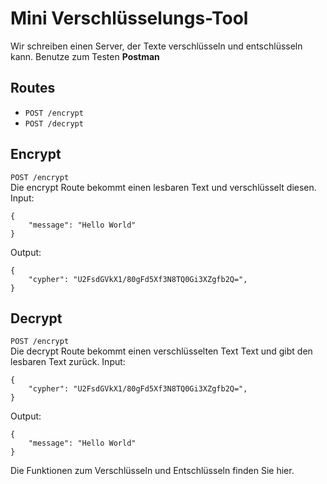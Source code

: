 # Mini Verschlüsselungs-Tool

Wir schreiben einen Server, der Texte verschlüsseln und entschlüsseln kann.
Benutze zum Testen **Postman**

## Routes

- `POST /encrypt`
- `POST /decrypt`

## Encrypt

`POST /encrypt`  
Die encrypt Route bekommt einen lesbaren Text und verschlüsselt diesen.
Input:

```
{
    "message": "Hello World"
}
```

Output:

```
{
    "cypher": "U2FsdGVkX1/80gFd5Xf3N8TQ0Gi3XZgfb2Q=",
}
```

## Decrypt

`POST /encrypt`  
Die decrypt Route bekommt einen verschlüsselten Text Text und gibt den lesbaren Text zurück.
Input:

```
{
    "cypher": "U2FsdGVkX1/80gFd5Xf3N8TQ0Gi3XZgfb2Q=",
}
```

Output:

```
{
    "message": "Hello World"
}
```

Die Funktionen zum Verschlüsseln und Entschlüsseln finden Sie hier.
